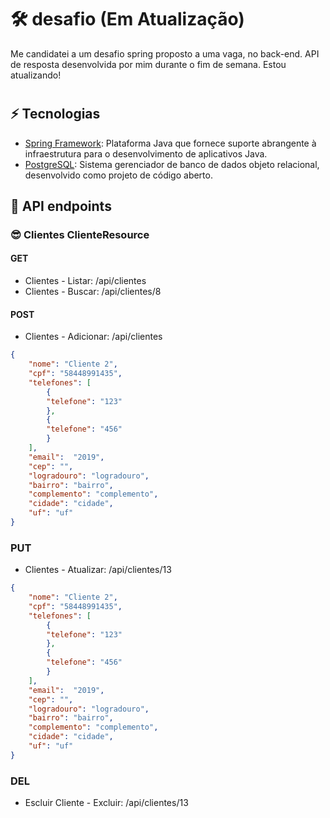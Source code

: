# 🛠 desafio (Em Atualização)
Me candidatei a um desafio spring proposto a uma vaga, no back-end.
API de resposta desenvolvida por mim durante o fim de semana.
Estou atualizando!
# 

## ⚡ Tecnologias
* [Spring Framework]: Plataforma Java que fornece suporte abrangente à infraestrutura para o desenvolvimento de aplicativos Java.
* [PostgreSQL]: Sistema gerenciador de banco de dados objeto relacional, desenvolvido como projeto de código aberto.

## 📘 API endpoints
### 😎 Clientes ClienteResource
#### GET
* Clientes - Listar: /api/clientes
* Clientes - Buscar: /api/clientes/8
#### POST
* Clientes - Adicionar: /api/clientes
```json
{
	"nome": "Cliente 2",
	"cpf": "58448991435",
	"telefones": [
		{
		"telefone": "123"
		},
		{
		"telefone": "456"
		}
	],
	"email":  "2019",
	"cep": "",
	"logradouro": "logradouro",
	"bairro": "bairro",
	"complemento": "complemento",
	"cidade": "cidade",
	"uf": "uf"
}
```
### PUT
* Clientes - Atualizar: /api/clientes/13
```json
{
	"nome": "Cliente 2",
	"cpf": "58448991435",
	"telefones": [
		{
		"telefone": "123"
		},
		{
		"telefone": "456"
		}
	],
	"email":  "2019",
	"cep": "",
	"logradouro": "logradouro",
	"bairro": "bairro",
	"complemento": "complemento",
	"cidade": "cidade",
	"uf": "uf"
}
```
### DEL
* Escluir Cliente - Excluir: /api/clientes/13

[Spring Framework]: <https://spring.io/projects/spring-framework>
[PostgreSQL]: <https://www.postgresql.org>
